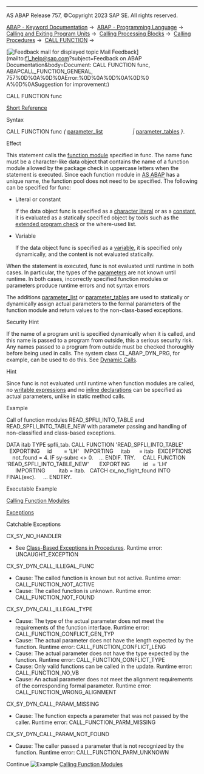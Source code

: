   

* * *

AS ABAP Release 757, ©Copyright 2023 SAP SE. All rights reserved.

[ABAP - Keyword Documentation](https://help.sap.com/doc/abapdocu_757_index_htm/7.57/en-US/abenabap.htm) →  [ABAP - Programming Language](https://help.sap.com/doc/abapdocu_757_index_htm/7.57/en-US/abenabap_reference.htm) →  [Calling and Exiting Program Units](https://help.sap.com/doc/abapdocu_757_index_htm/7.57/en-US/abenabap_execution.htm) →  [Calling Processing Blocks](https://help.sap.com/doc/abapdocu_757_index_htm/7.57/en-US/abencall_processing_blocks.htm) →  [Calling Procedures](https://help.sap.com/doc/abapdocu_757_index_htm/7.57/en-US/abencall_procedures.htm) →  [CALL FUNCTION](https://help.sap.com/doc/abapdocu_757_index_htm/7.57/en-US/abapcall_function.htm) → 

 [![](Mail.gif?object=Mail.gif&sap-language=EN "Feedback mail for displayed topic") Mail Feedback](mailto:f1_help@sap.com?subject=Feedback on ABAP Documentation&body=Document: CALL FUNCTION func, ABAPCALL_FUNCTION_GENERAL, 757%0D%0A%0D%0AError:%0D%0A%0D%0A%0D%0
A%0D%0ASuggestion for improvement:)

CALL FUNCTION func

[Short Reference](https://help.sap.com/doc/abapdocu_757_index_htm/7.57/en-US/abapcall_function_shortref.htm)

Syntax

CALL FUNCTION func *{* [parameter\_list](https://help.sap.com/doc/abapdocu_757_index_htm/7.57/en-US/abapcall_function_parameter.htm)
                   *|* [parameter\_tables](https://help.sap.com/doc/abapdocu_757_index_htm/7.57/en-US/abapcall_function_dynamic.htm) *}*.

Effect

This statement calls the [function module](https://help.sap.com/doc/abapdocu_757_index_htm/7.57/en-US/abenfunction_module_glosry.htm "Glossary Entry") specified in func. The name func must be a character-like data object that contains the name of a function module allowed by the package check in uppercase letters when the statement is executed. Since each function module in [AS ABAP](https://help.sap.com/doc/abapdocu_757_index_htm/7.57/en-US/abenas_abap_glosry.htm "Glossary Entry") has a unique name, the function pool does not need to be specified. The following can be specified for func:

-   Literal or constant
    
    If the data object func is specified as a [character literal](https://help.sap.com/doc/abapdocu_757_index_htm/7.57/en-US/abentext_literal_glosry.htm "Glossary Entry") or as a [constant](https://help.sap.com/doc/abapdocu_757_index_htm/7.57/en-US/abenconstant_glosry.htm "Glossary Entry"), it is evaluated as a statically specified object by tools such as the [extended program check](https://help.sap.com/doc/abapdocu_757_index_htm/7.57/en-US/abenextended_program_check_glosry.htm "Glossary Entry") or the where-used list.
    
-   Variable
    
    If the data object func is specified as a [variable](https://help.sap.com/doc/abapdocu_757_index_htm/7.57/en-US/abenvariable_glosry.htm "Glossary Entry"), it is specified only dynamically, and the content is not evaluated statically.
    

When the statement is executed, func is not evaluated until runtime in both cases. In particular, the types of the [parameters](https://help.sap.com/doc/abapdocu_757_index_htm/7.57/en-US/abapcall_function_parameter.htm) are not known until runtime. In both cases, incorrectly specified function modules or parameters produce runtime errors and not syntax errors

The additions [parameter\_list](https://help.sap.com/doc/abapdocu_757_index_htm/7.57/en-US/abapcall_function_parameter.htm) or [parameter\_tables](https://help.sap.com/doc/abapdocu_757_index_htm/7.57/en-US/abapcall_function_dynamic.htm) are used to statically or dynamically assign actual parameters to the formal parameters of the function module and return values to the non-class-based exceptions.

Security Hint

If the name of a program unit is specified dynamically when it is called, and this name is passed to a program from outside, this a serious security risk. Any names passed to a program from outside must be checked thoroughly before being used in calls. The system class CL\_ABAP\_DYN\_PRG, for example, can be used to do this. See [Dynamic Calls](https://help.sap.com/doc/abapdocu_757_index_htm/7.57/en-US/abendyn_call_scrty.htm).

Hint

Since func is not evaluated until runtime when function modules are called, no [writable expressions](https://help.sap.com/doc/abapdocu_757_index_htm/7.57/en-US/abenwritable_expression_glosry.htm "Glossary Entry") and no [inline declarations](https://help.sap.com/doc/abapdocu_757_index_htm/7.57/en-US/abeninline_declaration_glosry.htm "Glossary Entry") can be specified as actual parameters, unlike in static method calls.

Example

Call of function modules READ\_SPFLI\_INTO\_TABLE and READ\_SPFLI\_INTO\_TABLE\_NEW with parameter passing and handling of non-classified and class-based exceptions.

DATA itab TYPE spfli\_tab.
CALL FUNCTION 'READ\_SPFLI\_INTO\_TABLE'
  EXPORTING
    id        = 'LH'
  IMPORTING
    itab      = itab
  EXCEPTIONS
    not\_found = 4.
IF sy-subrc <> 0.
   ...
ENDIF.
TRY.
    CALL FUNCTION 'READ\_SPFLI\_INTO\_TABLE\_NEW'
      EXPORTING
        id   = 'LH'
      IMPORTING
        itab = itab.
  CATCH cx\_no\_flight\_found INTO FINAL(exc).
    ...
ENDTRY.

Executable Example

[Calling Function Modules](https://help.sap.com/doc/abapdocu_757_index_htm/7.57/en-US/abencall_function_abexa.htm)

[Exceptions](https://help.sap.com/doc/abapdocu_757_index_htm/7.57/en-US/abenabap_language_exceptions.htm)

Catchable Exceptions

CX\_SY\_NO\_HANDLER

-   See [Class-Based Exceptions in Procedures](https://help.sap.com/doc/abapdocu_757_index_htm/7.57/en-US/abenexceptions_procedures.htm).
    Runtime error: UNCAUGHT\_EXCEPTION

CX\_SY\_DYN\_CALL\_ILLEGAL\_FUNC

-   Cause: The called function is known but not active.
    Runtime error: CALL\_FUNCTION\_NOT\_ACTIVE
-   Cause: The called function is unknown.
    Runtime error: CALL\_FUNCTION\_NOT\_FOUND

CX\_SY\_DYN\_CALL\_ILLEGAL\_TYPE

-   Cause: The type of the actual parameter does not meet the requirements of the function interface.
    Runtime error: CALL\_FUNCTION\_CONFLICT\_GEN\_TYP
-   Cause: The actual parameter does not have the length expected by the function.
    Runtime error: CALL\_FUNCTION\_CONFLICT\_LENG
-   Cause: The actual parameter does not have the type expected by the function.
    Runtime error: CALL\_FUNCTION\_CONFLICT\_TYPE
-   Cause: Only valid functions can be called in the update.
    Runtime error: CALL\_FUNCTION\_NO\_VB
-   Cause: An actual parameter does not meet the alignment requirements of the corresponding formal parameter.
    Runtime error: CALL\_FUNCTION\_WRONG\_ALIGNMENT

CX\_SY\_DYN\_CALL\_PARAM\_MISSING

-   Cause: The function expects a parameter that was not passed by the caller.
    Runtime error: CALL\_FUNCTION\_PARM\_MISSING

CX\_SY\_DYN\_CALL\_PARAM\_NOT\_FOUND

-   Cause: The caller passed a parameter that is not recognized by the function.
    Runtime error: CALL\_FUNCTION\_PARM\_UNKNOWN

Continue
![Example](exa.gif "Example") [Calling Function Modules](https://help.sap.com/doc/abapdocu_757_index_htm/7.57/en-US/abencall_function_abexa.htm)